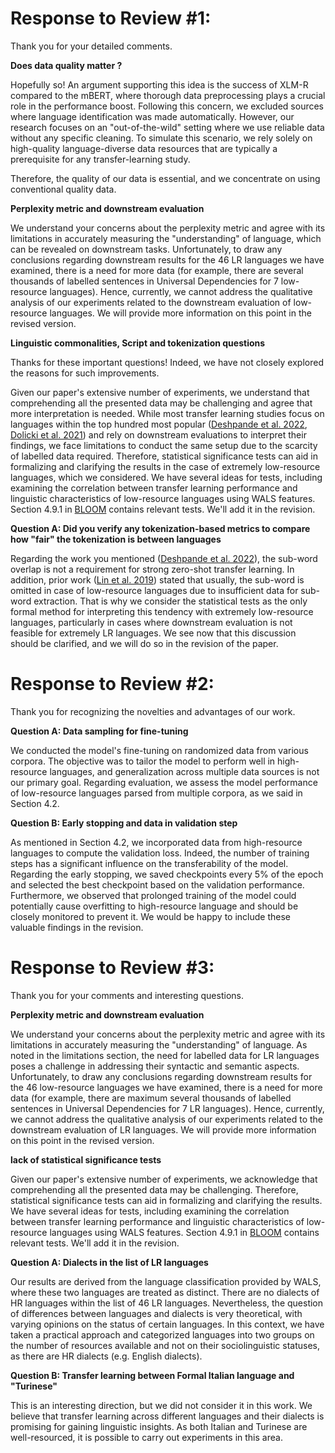 # Response to Review #1:
Thank you for your detailed comments.

__Does data quality matter ?__

Hopefully so! An argument supporting this idea is the success of XLM-R compared to the mBERT, where thorough data preprocessing plays a crucial role in the performance boost. Following this concern, we excluded sources where language identification was made automatically.
However, our research focuses on an "out-of-the-wild" setting where we use reliable data without any specific cleaning. To simulate this scenario, we rely solely on high-quality language-diverse data resources that are typically a prerequisite for any transfer-learning study.

Therefore, the quality of our data is essential, and we concentrate on using conventional quality data.

__Perplexity metric and downstream evaluation__

We understand your concerns about the perplexity metric and agree with its limitations in accurately measuring the "understanding" of language, which can be revealed on downstream tasks.
Unfortunately, to draw any conclusions regarding downstream results for the 46 LR languages we have examined, there is a need for more data (for example, there are several thousands of labelled sentences in Universal Dependencies for 7 low-resource languages). Hence, currently, we cannot address the qualitative analysis of our experiments related to the downstream evaluation of low-resource languages.
We will provide more information on this point in the revised version.


__Linguistic commonalities, Script and tokenization questions__

Thanks for these important questions! Indeed, we have not closely explored the reasons for such improvements.

Given our paper's extensive number of experiments, we understand that comprehending all the presented data may be challenging and agree that more interpretation is needed.
While most transfer learning studies focus on languages within the top hundred most popular ([Deshpande et al. 2022](https://aclanthology.org/2022.naacl-main.264.pdf), [Dolicki et al. 2021](https://arxiv.org/pdf/2105.05975.pdf)) and rely on downstream evaluations to interpret their findings, we face limitations to conduct the same setup due to the scarcity of labelled data required.
Therefore, statistical significance tests can aid in formalizing and clarifying the results in the case of extremely low-resource languages, which we considered. 
We have several ideas for tests, including examining the correlation between transfer learning performance and linguistic characteristics of low-resource languages using WALS features. Section 4.9.1 in [BLOOM](https://arxiv.org/abs/2211.05100) contains relevant tests. We'll add it in the revision.


__Question A: Did you verify any tokenization-based metrics to compare how "fair" the tokenization is between languages__

Regarding the work you mentioned ([Deshpande et al. 2022](https://aclanthology.org/2022.naacl-main.264.pdf)), the sub-word overlap is not a requirement for strong zero-shot transfer learning. In addition, prior work ([Lin et al. 2019](https://aclanthology.org/P19-1301.pdf)) stated that usually, the sub-word is omitted in case of low-resource languages due to insufficient data for sub-word extraction.
That is why we consider the statistical tests as the only formal method for interpreting this tendency with extremely low-resource languages, particularly in cases where downstream evaluation is not feasible for extremely LR languages.
We see now that this discussion should be clarified, and we will do so in the revision of the paper.


# Response to Review #2:
Thank you for recognizing the novelties and advantages of our work.

__Question A: Data sampling for fine-tuning__

We conducted the model's fine-tuning on randomized data from various corpora. The objective was to tailor the model to perform well in high-resource languages, and generalization across multiple data sources is not our primary goal. Regarding evaluation, we assess the model performance of low-resource languages parsed from multiple corpora, as we said in Section 4.2.

__Question B: Early stopping and data in validation step__

As mentioned in Section 4.2, we incorporated data from high-resource languages to compute the validation loss. 
Indeed, the number of training steps has a significant influence on the transferability of the model. Regarding the early stopping, we saved checkpoints every 5% of the epoch and selected the best checkpoint based on the validation performance. Furthermore, we observed that prolonged training of the model could potentially cause overfitting to high-resource language and should be closely monitored to prevent it. We would be happy to include these valuable findings in the revision.


# Response to Review #3:
Thank you for your comments and interesting questions.

__Perplexity metric and downstream evaluation__

We understand your concerns about the perplexity metric and agree with its limitations in accurately measuring the "understanding" of language. As noted in the limitations section, the need for labelled data for LR languages poses a challenge in addressing their syntactic and semantic aspects. 
Unfortunately, to draw any conclusions regarding downstream results for the 46 low-resource languages we have examined, there is a need for more data (for example, there are maximum several thousands of labelled sentences in Universal Dependencies for 7 LR languages). Hence, currently, we cannot address the qualitative analysis of our experiments related to the downstream evaluation of LR languages.
We will provide more information on this point in the revised version.


__lack of statistical significance tests__

Given our paper's extensive number of experiments, we acknowledge that comprehending all the presented data may be challenging. Therefore, statistical significance tests can aid in formalizing and clarifying the results. 
We have several ideas for tests, including examining the correlation between transfer learning performance and linguistic characteristics of low-resource languages using WALS features. Section 4.9.1 in [BLOOM](https://arxiv.org/abs/2211.05100) contains relevant tests. We'll add it in the revision.

__Question A: Dialects in the list of LR languages__

Our results are derived from the language classification provided by WALS, where these two languages are treated as distinct. There are no dialects of HR languages within the list of 46 LR languages. 
Nevertheless, the question of differences between languages and dialects is very theoretical, with varying opinions on the status of certain languages. In this context, we have taken a practical approach and categorized languages into two groups on the number of resources available and not on their sociolinguistic statuses, as there are HR dialects (e.g. English dialects).


__Question B: Transfer learning between Formal Italian language and "Turinese"__

This is an interesting direction, but we did not consider it in this work. We believe that transfer learning across different languages and their dialects is promising for gaining linguistic insights. As both Italian and Turinese are well-resourced, it is possible to carry out experiments in this area.

